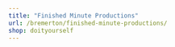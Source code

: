 ```yaml
---
title: "Finished Minute Productions"
url: /bremerton/finished-minute-productions/
shop: doityourself
---
```

